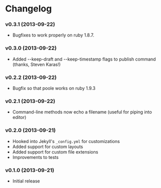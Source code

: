 # Changelog

### v0.3.1 (2013-09-22)

- Bugfixes to work properly on ruby 1.8.7.

### v0.3.0 (2013-09-22)

- Added --keep-draft and --keep-timestamp flags to publish command (thanks,
  Steven Karas!)

### v0.2.2 (2013-09-22)

- Bugfix so that poole works on ruby 1.9.3

### v0.2.1 (2013-09-22)

- Command-line methods now echo a filename (useful for piping into editor)

### v0.2.0 (2013-09-21)

- Hooked into Jekyll's `_config.yml` for customizations
- Added support for custom layouts
- Added support for custom file extensions
- Improvements to tests

### v0.1.0 (2013-09-21)

- Initial release
